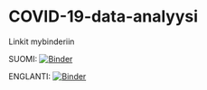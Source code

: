 # COVID-19-data-analyysi

Linkit mybinderiin

SUOMI: [![Binder](https://mybinder.org/badge_logo.svg)](https://mybinder.org/v2/gh/AaltoJunior/COVID-19-data-analyysi/HEAD?labpath=Oppilaan_ohje_virtuaalinen_tyopaja_data-analyysi_COVID-19.ipynb)

ENGLANTI: [![Binder](https://mybinder.org/badge_logo.svg)](https://mybinder.org/v2/gh/AaltoJunior/COVID-19-data-analyysi/HEAD?labpath=EN%20Student_instructions_workshop_data_analysis_COVID-19.ipynb)
